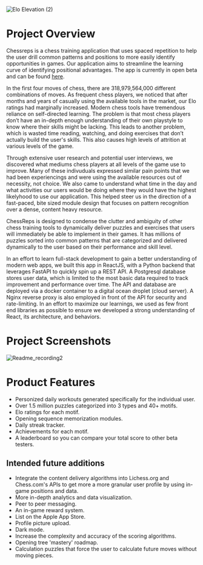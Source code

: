 ![Elo Elevation (2)](https://user-images.githubusercontent.com/68365410/156670485-9c582f83-bd24-42ab-8226-40357b790c11.png)
# Project Overview
Chessreps is a chess training application that uses spaced repetition to help the user drill common patterns and positions to more easily identify opportunities in games. Our application aims to streamline the learning curve of identifying positional advantages. The app is currently in open beta and can be found [here](https://www.eloelevation.com/). 

In the first four moves of chess, there are 318,979,564,000 different combinations of moves. 
As frequent chess players, we noticed that after months and years of casually using the available tools in the market, our Elo ratings had marginally increased. Modern chess tools have tremendous reliance on self-directed learning. The problem is that most chess players don’t have an in-depth enough understanding of their own playstyle to know where their skills might be lacking. This leads to another problem, which is wasted time reading, watching, and doing exercises that don’t actually build the user's skills. This also causes high levels of attrition at various levels of the game. 

Through extensive user research and potential user interviews, we discovered what mediums chess players at all levels of the game use to improve. Many of these indivuduals expressed similar pain points that we had been experiencings and were using the available resources out of necessity, not choice. We also came to understand what time in the day and what activities our users would be doing where they would have the highest likelyhood to use our application. This helped steer us in the direction of a fast-paced, bite sized module design that focuses on pattern recognition over a dense, content heavy resource. 

ChessReps is designed to condense the clutter and ambiguity of other chess training tools to dynamically deliver puzzles and exercises that users will immediately be able to implement in their games. It has millions of puzzles sorted into common patterns that are categorized and delivered dynamically to the user based on their performance and skill level. 

In an effort to learn full-stack development to gain a better understanding of modern web apps, we built this app in ReactJS, with a Python backend that leverages FastAPI to quickly spin up a REST API. A Postgresql database stores user data, which is limited to the most basic data required to track improvement and performance over time. The API and database are deployed via a docker container to a digital ocean droplet (cloud server). A Nginx reverse proxy is also employed in front of the API for security and rate-limiting. In an effort to maximize our learnings, we used as few front end libraries as possible to ensure we developed a strong understanding of React, its architecture, and behaviors. 


# Project Screenshots
![Readme_recording2](https://user-images.githubusercontent.com/68365410/156669773-4118bfc0-115d-47bd-8eaa-085b15803da1.gif)


# Product Features
* Personized daily workouts generated specifically for the individual user. 
* Over 1.5 million puzzles categorized into 3 types and 40+ motifs. 
* Elo ratings for each motif.  
* Opening sequence memorization modules. 
* Daily streak tracker. 
* Achievements for each motif. 
* A leaderboard so you can compare your total score to other beta testers. 

## Intended future additions
* Integrate the content delivery algorithms into Lichess.org and Chess.com's APIs to get more a more granular user profile by using in-game positions and data. 
* More in-depth analytics and data visualization.  
* Peer to peer messaging.
* An in-game reward system.
* List on the Apple App Store. 
* Profile picture upload.
* Dark mode. 
* Increase the complexity and accuracy of the scoring algorithms.
* Opening tree 'mastery' roadmap. 
* Calculation puzzles that force the user to calculate future moves without moving pieces. 
